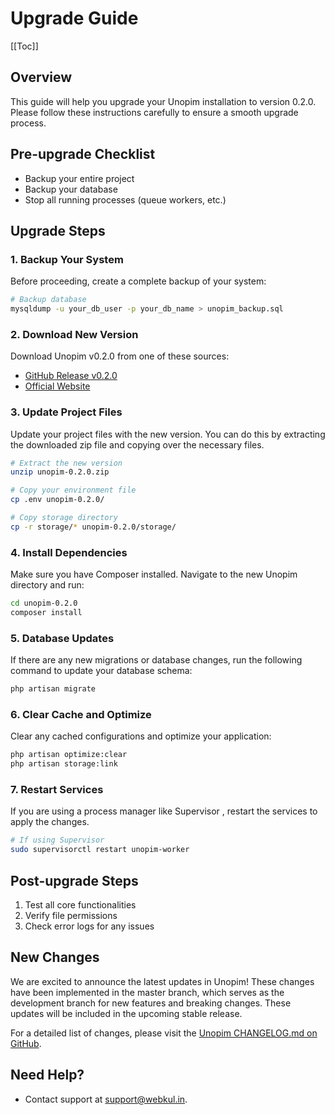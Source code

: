 # Upgrade Guide

[[Toc]]

## Overview
This guide will help you upgrade your Unopim installation to version 0.2.0. Please follow these instructions carefully to ensure a smooth upgrade process.

## Pre-upgrade Checklist
-  Backup your entire project
-  Backup your database
-  Stop all running processes (queue workers, etc.)

## Upgrade Steps

### 1. Backup Your System
Before proceeding, create a complete backup of your system:

```bash
# Backup database
mysqldump -u your_db_user -p your_db_name > unopim_backup.sql
```

### 2. Download New Version
Download Unopim v0.2.0 from one of these sources:
- [GitHub Release v0.2.0](https://github.com/unopim/unopim/archive/refs/tags/v0.2.0.zip)
- [Official Website](https://unopim.com/download)

### 3. Update Project Files
Update your project files with the new version. You can do this by extracting the downloaded zip file and copying over the necessary files.

```bash
# Extract the new version
unzip unopim-0.2.0.zip

# Copy your environment file
cp .env unopim-0.2.0/

# Copy storage directory
cp -r storage/* unopim-0.2.0/storage/
```

### 4. Install Dependencies
Make sure you have Composer installed. Navigate to the new Unopim directory and run:
```bash
cd unopim-0.2.0
composer install
```

### 5. Database Updates
If there are any new migrations or database changes, run the following command to update your database schema:
```bash
php artisan migrate
```

### 6. Clear Cache and Optimize
Clear any cached configurations and optimize your application:
```bash
php artisan optimize:clear
php artisan storage:link
```

### 7. Restart Services
If you are using a process manager like Supervisor , restart the services to apply the changes.
```bash
# If using Supervisor
sudo supervisorctl restart unopim-worker
```

## Post-upgrade Steps
1. Test all core functionalities
2. Verify file permissions
3. Check error logs for any issues

## New Changes
We are excited to announce the latest updates in Unopim! These changes have been implemented in the master branch, which serves as the development branch for new features and breaking changes. These updates will be included in the upcoming stable release.

For a detailed list of changes, please visit the [Unopim CHANGELOG.md on GitHub](https://github.com/unopim/unopim/blob/master/Changelog.md).


## Need Help?

- Contact support at [support@webkul.in](mailto:support@webkul.in).